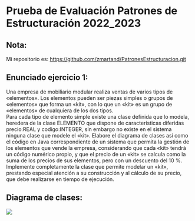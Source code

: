 # Prueba de Evaluación Patrones de Estructuración 2022_2023

## Nota:
Mi repositorio es: https://github.com/zmartand/PatronesEstructuracion.git

## Enunciado ejercicio 1:
Una empresa de mobiliario modular realiza ventas de varios tipos de «elementos». Los elementos pueden ser piezas simples o grupos de «elementos» que forma un «kit», 
con lo que un «kit» es un grupo de «elementos» de cualquiera de los dos tipos.  
Para cada tipo de elemento simple existe una clase definida que lo modela, heredera de la clase ELEMENTO que dispone de características diferidas precio:REAL y
codigo:INTEGER, sin embargo no existe en el sistema ninguna clase que modele el «kit».
Elabore el diagrama de clases así como el código en Java correspondiente de un sistema que permita la gestión de los elementos que vende la empresa,
considerando que cada «kit» tendrá un código numérico propio, y que el precio de un «kit» se calcula como la suma de los precios de sus elementos,
pero con un descuento del 10 %. Implemente completamente la clase que permite modelar un «kit», prestando especial atención a su construcción y
al cálculo de su precio, que debe realizarse en tiempo de ejecución.  

## Diagrama de clases:
<img src="http://www.plantuml.com/plantuml/svg/jLFDQiCm3BxxANHCs9872AKKndRP3eCzWUjemM37nLO6e-kxJsxg_8GCSkXkbVpf-r6LGo3fgRD6w9RGVqg5y6pGOalkHIfo_XlE0k11UPI4wIbJhjQDgu2d7k7aKMakQjST3URLm20kGYWZGnWw7zgU3DwJ-LNJVUYMiNS_PRdkUnqw6X527WDvBc2U_kgmc5YAvTnKZB39V0GsI4zNI9OdkjXxZqZk9IoSavzBHCZ6OoFze8At7-CwUFBBwJg2qMYhswrewwAEpswjgV0Vfz3_QVFUbjpBZ2lginlfLv_CXmhUTA1Tqjt7SKPDbVD_tjNs4EiVJrdk5xkie3_-83ZA5CRb-3RGyTaMnO9YySY3ue1jtLdp2m00">
